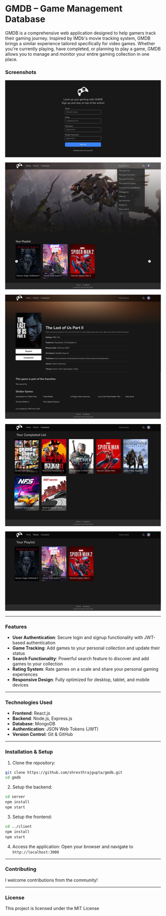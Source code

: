 # GMDB – Game Management Database

GMDB is a comprehensive web application designed to help gamers track their gaming journey. Inspired by IMDb's movie tracking system, GMDB brings a similar experience tailored specifically for video games. Whether you're currently playing, have completed, or planning to play a game, GMDB allows you to manage and monitor your entire gaming collection in one place.

### Screenshots

![signup-page](screenshots/0.jpg)

![landing-page](screenshots/1.jpg)

![game-detail-page](screenshots/2.jpg)

![completed-list-page](screenshots/3.jpg)

![playlist-page](screenshots/4.jpg)

***

### Features
- **User Authentication**: Secure login and signup functionality with JWT-based authentication
- **Game Tracking**: Add games to your personal collection and update their status
- **Search Functionality**: Powerful search feature to discover and add games to your collection
- **Rating System**: Rate games on a scale and share your personal gaming experiences
- **Responsive Design**: Fully optimized for desktop, tablet, and mobile devices

***

### Technologies Used
- **Frontend**: React.js
- **Backend**: Node.js, Express.js
- **Database**: MongoDB
- **Authentication**: JSON Web Tokens (JWT)
- **Version Control**: Git & GitHub

***

### Installation & Setup
1) Clone the repository:
```bash
git clone https://github.com/shresthrajgupta/gmdb.git
cd gmdb
```

2) Setup the backend:
```bash
cd server
npm install
npm start
```

3) Setup the frontend:
```bash
cd ../client
npm install
npm start
```

4) Access the application:
Open your browser and navigate to `http://localhost:3000`

***

### Contributing
I welcome contributions from the community!

***

### License
This project is licensed under the MIT License